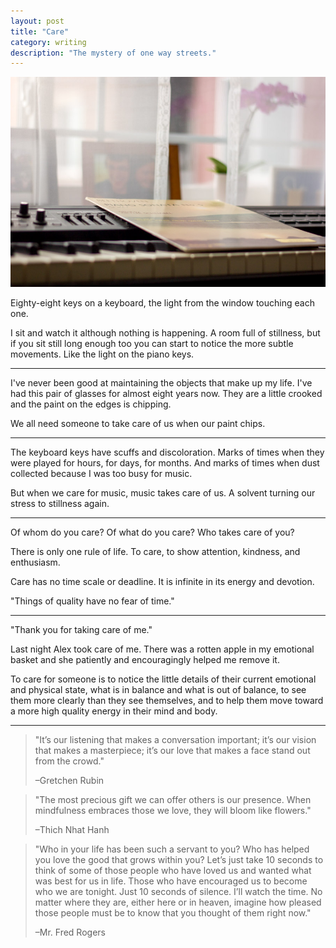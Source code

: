 ```yaml
---
layout: post
title: "Care"
category: writing
description: "The mystery of one way streets."
---
```


![Piano](/img/piano.jpg)

Eighty-eight keys on a keyboard, the light from the window touching each one.

I sit and watch it although nothing is happening. A room full of stillness, but if you sit still long enough too you can start to notice the more subtle movements. Like the light on the piano keys.

---

I've never been good at maintaining the objects that make up my life. I've had this pair of glasses for almost eight years now. They are a little crooked and the paint on the edges is chipping.

We all need someone to take care of us when our paint chips.

---

The keyboard keys have scuffs and discoloration. Marks of times when they were played for hours, for days, for months. And marks of times when dust collected because I was too busy for music.

But when we care for music, music takes care of us. A solvent turning our stress to stillness again.

---

Of whom do you care? Of what do you care? Who takes care of you?

There is only one rule of life. To care, to show attention, kindness, and enthusiasm.

Care has no time scale or deadline. It is infinite in its energy and devotion.

"Things of quality have no fear of time."

---

"Thank you for taking care of me."

Last night Alex took care of me. There was a rotten apple in my emotional basket and she patiently and encouragingly helped me remove it.

To care for someone is to notice the little details of their current emotional and physical state, what is in balance and what is out of balance, to see them more clearly than they see themselves, and to help them move toward a more high quality energy in their mind and body.

---

>"It’s our listening that makes a conversation important; it’s our vision that makes a masterpiece; it’s our love that makes a face stand out from the crowd."
>
>–Gretchen Rubin

>"The most precious gift we can offer others is our presence. When mindfulness embraces those we love, they will bloom like flowers."
>
>–Thich Nhat Hanh

>"Who in your life has been such a servant to you? Who has helped you love the good that grows within you? Let’s just take 10 seconds to think of some of those people who have loved us and wanted what was best for us in life. Those who have encouraged us to become who we are tonight. Just 10 seconds of silence. I’ll watch the time. No matter where they are, either here or in heaven, imagine how pleased those people must be to know that you thought of them right now."
>
>–Mr. Fred Rogers
